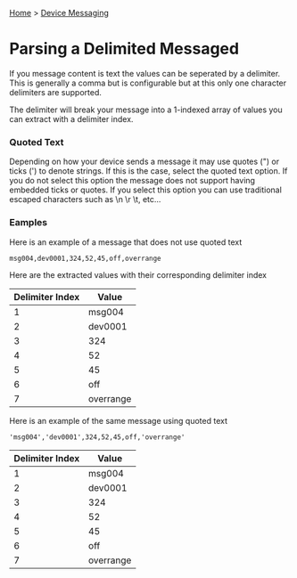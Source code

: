 ﻿[Home](../../Index.md) > [Device Messaging](Index.md)

# Parsing a Delimited Messaged

If you message content is text the values can be seperated by a delimiter.  This is generally a comma but is configurable but at this only one character delimiters are supported.

The delimiter will break your message into a 1-indexed array of values you can extract with a delimiter index.

### Quoted Text

Depending on how your device sends a message it may use quotes (") or ticks (') to denote strings.  If this is the case, select the quoted text option.  If you do not select this option the message does not support having embedded ticks or quotes.  If you select this option you can use traditional escaped characters such as \n \r \t, etc...


### Eamples
Here is an example of a message that does not use quoted text

`msg004,dev0001,324,52,45,off,overrange`

Here are the extracted values with their corresponding delimiter index

| Delimiter Index | Value      |
| --------------- | ---------- |
|               1 |  msg004    |
|               2 |  dev0001   |
|               3 |  324       |
|               4 |  52        |
|               5 |  45        |
|               6 |  off       |
|               7 |  overrange |


Here is an example of the same message using quoted text

`'msg004','dev0001',324,52,45,off,'overrange'`

| Delimiter Index | Value      |
| --------------- | ---------- |
|               1 |  msg004    |
|               2 |  dev0001   |
|               3 |  324       |
|               4 |  52        |
|               5 |  45        |
|               6 |  off       |
|               7 |  overrange |


